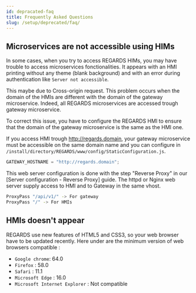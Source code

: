 ```yaml
---
id: depracated-faq
title: Frequently Asked Questions
slug: /setup/deprecated/faq/
---
```


## Microservices are not accessible using HIMs

In some cases, when you try to access REGARDS HIMs, you may have trouble to access microservices fonctionalities. It appears with an HMI printing without any theme (blank background) and with an error during authentication like `Server not accessible`.

This maybe due to Cross-origin request. This problem occurs when the domain of the HMIs are different with the domain of the gateway microservice. Indeed, all REGARDS microservices are accessed trough gateway microservice.

To correct this issue, you have to configure the REGARDS HMI to ensure that the domain of the gateway microservice is the same as the HMI one.

If you access HMI trough http://regards.domain, your gateway microservice must be accessible on the same domain name and you can configure in `/install/directory/REGARDS/www/config/StaticConfiguration.js`.

```javascript
GATEWAY_HOSTNAME = "http://regards.domain";
```

This web server configuration is done with the step "Reverse Proxy" in our [Server configuration - Reverse Proxy] guide. The httpd or Nginx web server supply access to HMI and to Gateway in the same vhost.

```bash
ProxyPass "/api/v1/" -> For gateway
ProxyPass "/" -> For HMIs
```

## HMIs doesn't appear

REGARDS use new features of HTML5 and CSS3, so your web browser have to be updated recently. Here under are the minimum version of web browsers compatible :

- `Google chrome`: 64.0
- `Firefox` : 58.0
- `Safari` : 11.1
- `Microsoft Edge` : 16.0
- `Microsoft Internet Explorer` : Not compatible
